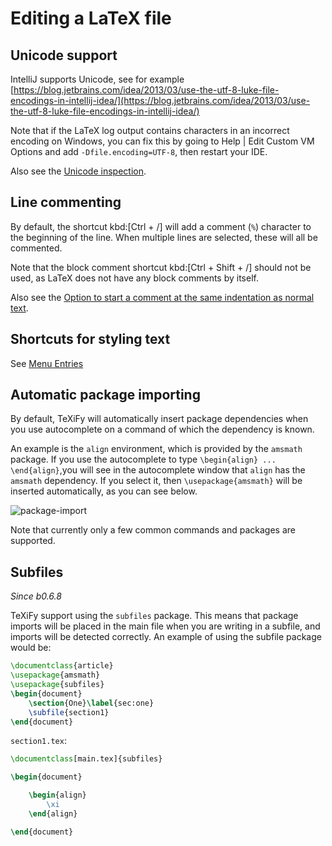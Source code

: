 # Editing a LaTeX file

## Unicode support

IntelliJ supports Unicode, see for example [https://blog.jetbrains.com/idea/2013/03/use-the-utf-8-luke-file-encodings-in-intellij-idea/](https://blog.jetbrains.com/idea/2013/03/use-the-utf-8-luke-file-encodings-in-intellij-idea/)

Note that if the LaTeX log output contains characters in an incorrect encoding on Windows, you can fix this by going to <ui-path>Help | Edit Custom VM Options</ui-path> and add `-Dfile.encoding=UTF-8`, then restart your IDE.

Also see the [Unicode inspection](Probable-bugs#Unsupported-Unicode-character).

## Line commenting

By default, the shortcut kbd:[Ctrl + /] will add a comment (`%`) character to the beginning of the line.
When multiple lines are selected, these will all be commented.

Note that the block comment shortcut kbd:[Ctrl + Shift + /] should not be used, as LaTeX does not have any block comments by itself.

Also see the [Option to start a comment at the same indentation as normal text](Code-style-settings#indent-comment).

## Shortcuts for styling text

See [Menu Entries](Menu-entries.md)

## Automatic package importing

By default, TeXiFy will automatically insert package dependencies when you use autocomplete on a command of which the dependency is known.

An example is the `align` environment, which is provided by the `amsmath` package.
If you use the autocomplete to type `\begin{align} ... \end{align}`,you will see in the autocomplete window that `align` has the `amsmath` dependency.
If you select it, then `\usepackage{amsmath}` will be inserted automatically, as you can see below.

![package-import](editing/package-import.gif)

Note that currently only a few common commands and packages are supported.

## Subfiles
_Since b0.6.8_

TeXiFy support using the `subfiles` package.
This means that package imports will be placed in the main file when you are writing in a subfile, and imports will be detected correctly.
An example of using the subfile package would be:

```latex
\documentclass{article}
\usepackage{amsmath}
\usepackage{subfiles}
\begin{document}
    \section{One}\label{sec:one}
    \subfile{section1}
\end{document}
```

`section1.tex`:

```latex
\documentclass[main.tex]{subfiles}

\begin{document}

    \begin{align}
        \xi
    \end{align}

\end{document}


```
